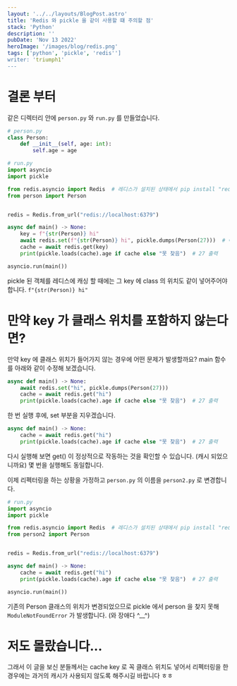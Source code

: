 ```yaml
---
layout: '../../layouts/BlogPost.astro'
title: 'Redis 와 pickle 을 같이 사용할 떄 주의할 점'
stack: 'Python'
description: ''
pubDate: 'Nov 13 2022'
heroImage: '/images/blog/redis.png'
tags: ['python', 'pickle', 'redis'']
writer: 'triumph1'
---
```


# 결론 부터
같은 디렉터리 안에 `person.py` 와 `run.py` 를 만들었습니다.
```python
# person.py
class Person:
    def __init__(self, age: int):
        self.age = age

# run.py
import asyncio
import pickle

from redis.asyncio import Redis  # 레디스가 설치된 상태에서 pip install "redis[hiredis]==4.3.4"
from person import Person


redis = Redis.from_url("redis://localhost:6379")

async def main() -> None:
    key = f"{str(Person)} hi"
    await redis.set(f"{str(Person)} hi", pickle.dumps(Person(27)))  # 여기가 중요. f"{str(Person)} hi"
    cache = await redis.get(key)
    print(pickle.loads(cache).age if cache else "못 찾음")  # 27 출력

asyncio.run(main())
```
pickle 된 객체를 레디스에 캐싱 할 때에는 그 key 에 class 의 위치도 같이 넣어주어야 합니다. `f"{str(Person)} hi"`


# 만약 key 가 클래스 위치를 포함하지 않는다면?
만약 key 에 클래스 위치가 들어가지 않는 경우에 어떤 문제가 발생할까요?
main 함수를 아래와 같이 수정해 보겠습니다.
```python
async def main() -> None:
    await redis.set("hi", pickle.dumps(Person(27)))
    cache = await redis.get("hi")
    print(pickle.loads(cache).age if cache else "못 찾음")  # 27 출력
```

한 번 실행 후에, set 부분을 지우겠습니다.
```python
async def main() -> None:
    cache = await redis.get("hi")
    print(pickle.loads(cache).age if cache else "못 찾음")  # 27 출력
```

다시 실행해 보면 get() 이 정상적으로 작동하는 것을 확인할 수 있습니다. (캐시 되었으니까요) 몇 번을 실행해도 동일합니다.

이제 리펙터링을 하는 상황을 가정하고 `person.py` 의 이름을 `person2.py` 로 변경합니다.

```python
# run.py
import asyncio
import pickle

from redis.asyncio import Redis  # 레디스가 설치된 상태에서 pip install "redis[hiredis]==4.3.4"
from person2 import Person


redis = Redis.from_url("redis://localhost:6379")

async def main() -> None:
    cache = await redis.get("hi")
    print(pickle.loads(cache).age if cache else "못 찾음")  # 27 출력

asyncio.run(main())
```
기존의 Person 클래스의 위치가 변경되었으므로 pickle 에서 person 을 찾지 못해 `ModuleNotFoundError` 가 발생합니다. (와 장애다 ^__^)

# 저도 몰랐습니다...
그래서 이 글을 보신 분들께서는 cache key 로 꼭 클래스 위치도 넣어서
리펙터링을 한 경우에는 과거의 캐시가 사용되지 않도록 해주시길 바랍니다 ㅎㅎ

